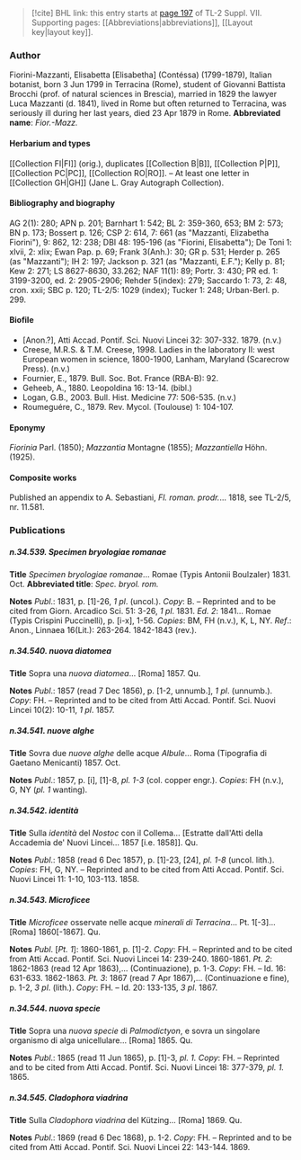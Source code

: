 > [!cite] BHL link: this entry starts at [page 197](https://www.biodiversitylibrary.org/page/33259701) of TL-2 Suppl. VII.
> Supporting pages: [[Abbreviations|abbreviations]], [[Layout key|layout key]].

### Author

Fiorini-Mazzanti, Elisabetta \[Elisabetha\] (Contéssa) (1799-1879), Italian botanist, born 3 Jun 1799 in Terracina (Rome), student of Giovanni Battista Brocchi (prof. of natural sciences in Brescia), married in 1829 the lawyer Luca Mazzanti (d. 1841), lived in Rome but often returned to Terracina, was seriously ill during her last years, died 23 Apr 1879 in Rome. 
**Abbreviated name**: *Fior.-Mazz.*

#### Herbarium and types

[[Collection FI|FI]] (orig.), duplicates [[Collection B|B]], [[Collection P|P]], [[Collection PC|PC]], [[Collection RO|RO]]. – At least one letter in [[Collection GH|GH]] (Jane L. Gray Autograph Collection).

#### Bibliography and biography

AG 2(1): 280; APN p. 201; Barnhart 1: 542; BL 2: 359-360, 653; BM 2: 573; BN p. 173; Bossert p. 126; CSP 2: 614, 7: 661 (as "Mazzanti, Elizabetha Fiorini"), 9: 862, 12: 238; DBI 48: 195-196 (as "Fiorini, Elisabetta"); De Toni 1: xlvii, 2: xlix; Ewan Pap. p. 69; Frank 3(Anh.): 30; GR p. 531; Herder p. 265 (as "Mazzanti"); IH 2: 197; Jackson p. 321 (as "Mazzanti, E.F."); Kelly p. 81; Kew 2: 271; LS 8627-8630, 33.262; NAF 11(1): 89; Portr. 3: 430; PR ed. 1: 3199-3200, ed. 2: 2905-2906; Rehder 5(index): 279; Saccardo 1: 73, 2: 48, cron. xxii; SBC p. 120; TL-2/5: 1029 (index); Tucker 1: 248; Urban-Berl. p. 299.

#### Biofile

- \[Anon.?\], Atti Accad. Pontif. Sci. Nuovi Lincei 32: 307-332. 1879. (n.v.)
- Creese, M.R.S. & T.M. Creese, 1998. Ladies in the laboratory II: west European women in science, 1800-1900, Lanham, Maryland (Scarecrow Press). (n.v.)
- Fournier, E., 1879. Bull. Soc. Bot. France (RBA-B): 92.
- Geheeb, A., 1880. Leopoldina 16: 13-14. (bibl.)
- Logan, G.B., 2003. Bull. Hist. Medicine 77: 506-535. (n.v.)
- Roumeguére, C., 1879. Rev. Mycol. (Toulouse) 1: 104-107.

#### Eponymy

*Fiorinia* Parl. (1850); *Mazzantia* Montagne (1855); *Mazzantiella* Höhn. (1925).

#### Composite works

Published an appendix to A. Sebastiani, *Fl. roman. prodr.*... 1818, see TL-2/5, nr. 11.581.

### Publications

##### n.34.539. Specimen bryologiae romanae

**Title**
*Specimen bryologiae romanae*... Romae (Typis Antonii Boulzaler) 1831. Oct.
**Abbreviated title**: *Spec. bryol. rom.*

**Notes**
*Publ*.: 1831, p. \[1\]-26, *1 pl*. (uncol.). *Copy*: B. – Reprinted and to be cited from Giorn. Arcadico Sci. 51: 3-26, *1 pl*. 1831.
*Ed. 2*: 1841... Romae (Typis Crispini Puccinelli), p. \[i-x\], 1-56. *Copies*: BM, FH (n.v.), K, L, NY.
*Ref*.: Anon., Linnaea 16(Lit.): 263-264. 1842-1843 (rev.).

##### n.34.540. nuova diatomea

**Title**
Sopra una *nuova diatomea*... \[Roma\] 1857. Qu.

**Notes**
*Publ*.: 1857 (read 7 Dec 1856), p. \[1-2, unnumb.\], *1 pl*. (unnumb.). *Copy*: FH. – Reprinted and to be cited from Atti Accad. Pontif. Sci. Nuovi Lincei 10(2): 10-11, *1 pl*. 1857.

##### n.34.541. nuove alghe

**Title**
Sovra due *nuove alghe* delle acque *Albule*... Roma (Tipografia di Gaetano Menicanti) 1857. Oct.

**Notes**
*Publ*.: 1857, p. \[i\], \[1\]-8, *pl. 1-3* (col. copper engr.). *Copies*: FH (n.v.), G, NY (*pl. 1* wanting).

##### n.34.542. identità

**Title**
Sulla *identità* del *Nostoc* con il Collema... \[Estratte dall'Atti della Accademia de' Nuovi Lincei... 1857 \[i.e. 1858\]\]. Qu.

**Notes**
*Publ*.: 1858 (read 6 Dec 1857), p. \[1\]-23, \[24\], *pl. 1-8* (uncol. lith.). *Copies*: FH, G, NY. – Reprinted and to be cited from Atti Accad. Pontif. Sci. Nuovi Lincei 11: 1-10, 103-113. 1858.

##### n.34.543. Microficee

**Title**
*Microficee* osservate nelle acque *minerali di Terracina*... Pt. 1\[-3\]... \[Roma\] 1860\[-1867\]. Qu.

**Notes**
*Publ*. \[*Pt. 1*\]: 1860-1861, p. \[1\]-2. *Copy*: FH. – Reprinted and to be cited from Atti Accad. Pontif. Sci. Nuovi Lincei 14: 239-240. 1860-1861.
*Pt. 2*: 1862-1863 (read 12 Apr 1863),... (Continuazione), p. 1-3. *Copy*: FH. – Id. 16: 631-633. 1862-1863.
*Pt. 3*: 1867 (read 7 Apr 1867),... (Continuazione e fine), p. 1-2, *3 pl*. (lith.). *Copy*: FH. – Id. 20: 133-135, *3 pl*. 1867.

##### n.34.544. nuova specie

**Title**
Sopra una *nuova specie* di *Palmodictyon*, e sovra un singolare organismo di alga unicellulare... \[Roma\] 1865. Qu.

**Notes**
*Publ*.: 1865 (read 11 Jun 1865), p. \[1\]-3, *pl. 1. Copy*: FH. – Reprinted and to be cited from Atti Accad. Pontif. Sci. Nuovi Lincei 18: 377-379, *pl. 1.* 1865.

##### n.34.545. Cladophora viadrina

**Title**
Sulla *Cladophora viadrina* del Kützing... \[Roma\] 1869. Qu.

**Notes**
*Publ*.: 1869 (read 6 Dec 1868), p. 1-2. *Copy*: FH. – Reprinted and to be cited from Atti Accad. Pontif. Sci. Nuovi Lincei 22: 143-144. 1869.

